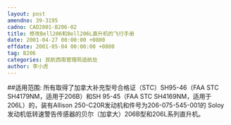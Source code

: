 ```yaml
---
layout: post
amendno: 39-3195
cadno: CAD2001-B206-02
title: 修改Bell206和Bell206L直升机的飞行手册
date: 2001-04-27 00:00:00 +0800
effdate: 2001-05-04 00:00:00 +0800
tag: B206
categories: 民航西南管理局适航处
author: 李小虎
---
```


##适用范围:
所有取得了加拿大补充型号合格证（STC）SH95-46（FAA STC SH4179NM，适用于206B）和SH 95-45（FAA STC SH4169NM，适用于206L）的，装有Allison 250-C20R发动机和件号为206-075-545-001的 Soloy 发动机低转速警告传感器的贝尔（加拿大）206B型和206L系列直升机。

